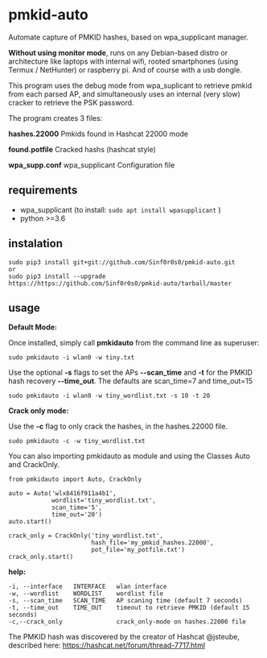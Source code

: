 # pmkid-auto

Automate capture of PMKID hashes, based on wpa_supplicant manager.

**Without using monitor mode**, runs on any Debian-based distro or architecture like laptops with internal wifi, rooted smartphones (using Termux / NetHunter) or raspberry pi.
And of course with a usb dongle.


This program uses the debug mode from wpa_suplicant to retrieve pmkid from each parsed AP, and simultaneously uses an internal (very slow) cracker to retrieve the PSK password.

The program creates 3 files:

**hashes.22000** Pmkids found in Hashcat 22000 mode

**found.potfile** Cracked hashs (hashcat style)

**wpa_supp.conf** wpa_supplicant Configuration file

## requirements

- wpa_supplicant  (to install: ```sudo apt install wpasupplicant``` )
- python >=3.6

## instalation


    sudo pip3 install git+git://github.com/Sinf0r0s0/pmkid-auto.git
    or
    sudo pip3 install --upgrade https://https://github.com/Sinf0r0s0/pmkid-auto/tarball/master
    

## usage

**Default Mode:**

Once installed, simply call **pmkidauto** from the command line as superuser:

    sudo pmkidauto -i wlan0 -w tiny.txt
    
Use the optional **-s** flags to set the APs **--scan_time** and **-t** for the PMKID hash recovery **--time_out**.
The defaults are scan_time=7  and time_out=15

    sudo pmkidauto -i wlan0 -w tiny_wordlist.txt -s 10 -t 20
    
   
**Crack only mode:**

Use the **-c** flag to only crack the hashes, in the hashes.22000 file.

    
    sudo pmkidauto -c -w tiny_wordlist.txt
    

You can also importing pmkidauto as module and using the Classes Auto and CrackOnly.

    from pmkidauto import Auto, CrackOnly

    auto = Auto('wlx8416f911a4b1',
                wordlist='tiny_wordlist.txt',
                scan_time='5',
                time_out='20')
    auto.start()

    crack_only = CrackOnly('tiny_wordlist.txt',
                           hash_file='my_pmkid_hashes.22000',
                           pot_file='my_potfile.txt')
    crack_only.start()
    
**help:**

    -i, --interface   INTERFACE   wlan interface
    -w, --wordlist    WORDLIST    wordlist file
    -s, --scan_time   SCAN_TIME   AP scaning time (default 7 seconds)
    -t, --time_out    TIME_OUT    timeout to retrieve PMKID (default 15 seconds)
    -c,--crack_only               crack_only-mode on hashes.22000 file


The PMKID hash was discovered by the creator of Hashcat @jsteube, described here: https://hashcat.net/forum/thread-7717.html

